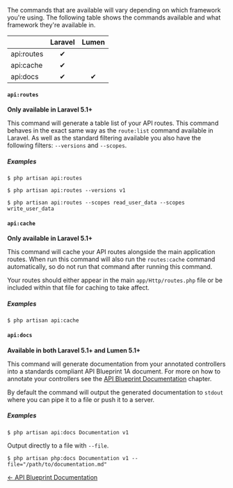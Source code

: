 The commands that are available will vary depending on which framework you're using. The following table shows the commands available and what framework they're available in.

|            | Laravel | Lumen |
|------------|:-------:|:-----:|
| api:routes | ✔      |       |
| api:cache  | ✔      |       |
| api:docs   | ✔      |   ✔  |

#### `api:routes`

**Only available in Laravel 5.1+**

This command will generate a table list of your API routes. This command behaves in the exact same way as the `route:list` command available in Laravel. As well as the standard filtering available you also have the following filters: `--versions` and `--scopes`.

##### Examples

```
$ php artisan api:routes
```

```
$ php artisan api:routes --versions v1
```

```
$ php artisan api:routes --scopes read_user_data --scopes write_user_data
```

#### `api:cache`

**Only available in Laravel 5.1+**

This command will cache your API routes alongside the main application routes. When run this command will also run the `routes:cache` command automatically, so do not run that command after running this command.

Your routes should either appear in the main `app/Http/routes.php` file or be included within that file for caching to take affect.

##### Examples

```
$ php artisan api:cache
```

#### `api:docs`

**Available in both Laravel 5.1+ and Lumen 5.1+**

This command will generate documentation from your annotated controllers into a standards compliant API Blueprint 1A document. For more on how to annotate your controllers see the [API Blueprint Documentation](https://github.com/dingo/api/wiki/API-Blueprint-Documentation) chapter.

By default the command will output the generated documentation to `stdout` where you can pipe it to a file or push it to a server.

##### Examples

```
$ php artisan api:docs Documentation v1
```

Output directly to a file with `--file`.

```
$ php artisan php:docs Documentation v1 --file="/path/to/documentation.md"
```

[← API Blueprint Documentation](https://github.com/dingo/api/wiki/API-Blueprint-Documentation)
